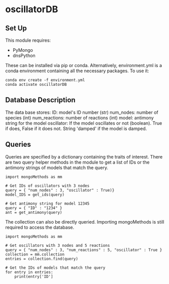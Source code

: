 # oscillatorDB

## Set Up
This module requires:
* PyMongo
* dnsPython

These can be installed via pip or conda. Alternatively, environment.yml is a conda environment containing all the necessary packages. To use it:
```
conda env create -f environment.yml
conda activate oscillatorDB
```
## Database Description

The data base stores:
ID: model's ID number (str)
num_nodes: number of species (int)
num_reactions: number of reactions (int)
model: antimony string for the model
oscillator: If the model oscillates or not (boolean). True if does, False if it does not. String 'damped' if the model is damped.

## Queries

Queries are specified by a dictionary containing the traits of interest. There are two query helper methods in the module to get a list of IDs or the antimony strings of models that match the query. 
```
import mongoMethods as mm

# Get IDs of oscillators with 3 nodes
query = { "num_nodes" : 3, "oscillator" : True)}
model_IDS = get_ids(query)

# Get antimony string for model 12345
query = { "ID" : "1234" }
ant = get_antimony(query)
```

The collection can also be directly queried. Importing mongoMethods is still required to access the database.
```
import mongoMethods as mm

# Get oscillators with 3 nodes and 5 reactions
query = { "num_nodes" : 3, "num_reactions" : 5, "oscillator" : True }
collection = mm.collection
entries = collection.find(query)

# Get the IDs of models that match the query
for entry in entries:
    print(entry['ID']
```

